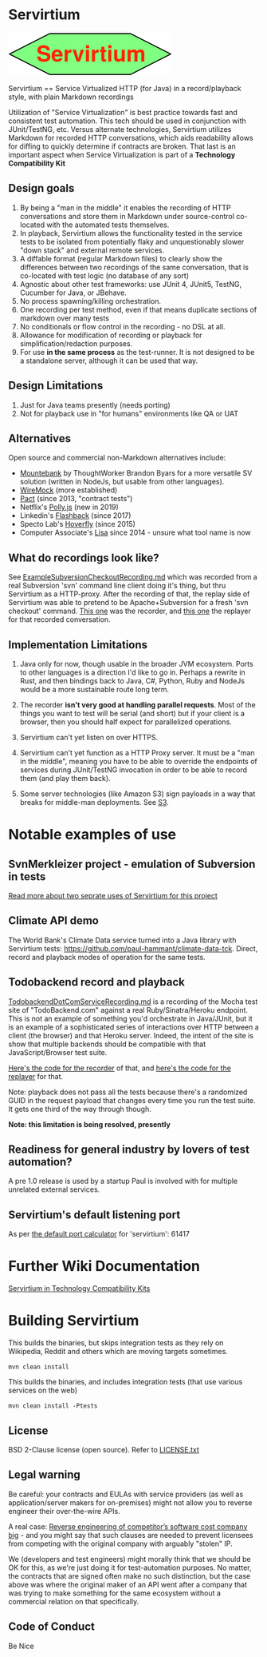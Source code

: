 # Servirtium

![](Servirtium.svg?raw=true&sanitize=true)

Servirtium == Service Virtualized HTTP (for Java) in a record/playback style, with plain 
Markdown recordings

Utilization of "Service Virtualization" is best practice towards fast and 
consistent test automation. This tech should be used in conjunction with 
JUnit/TestNG, etc.  Versus alternate technologies, Servirtium utilizes Markdown
for recorded HTTP conversations, which aids readability allows for diffing 
to quickly determine if contracts are broken. That last is an important aspect
when Service Virtualization is part of a **Technology Compatibility Kit**

## Design goals 

1. By being a "man in the middle" it enables the recording of HTTP conversations and store them in Markdown under 
source-control co-located with the automated tests themselves. 
2. In playback, Servirtium allows the functionality tested in the service tests to be isolated from potentially flaky 
and unquestionably slower "down stack" and external remote services.
3. A diffable format (regular Markdown files) to clearly show the differences between two recordings of the same 
conversation, that is co-located with test logic (no database of any sort)
4. Agnostic about other test frameworks: use JUnit 4, JUnit5, TestNG, Cucumber for Java, or JBehave.
5. No process spawning/killing orchestration.
6. One recording per test method, even if that means duplicate sections of markdown over many tests
7. No conditionals or flow control in the recording - no DSL at all. 
8. Allowance for modification of recording or playback for simplification/redaction purposes.
9. For use **in the same process** as the test-runner. It is not designed to be a 
standalone server, although it can be used that way.

## Design Limitations

1. Just for Java teams presently (needs porting)
3. Not for playback use in "for humans" environments like QA or UAT

## Alternatives

Open source and commercial non-Markdown alternatives include: 

* [Mountebank](http://mbtest.org) by ThoughtWorker Brandon Byars for a more versatile SV solution (written in NodeJs, but usable 
from other languages).
* [WireMock](http://wiremock.org/) (more established)
* [Pact](https://docs.pact.io/) (since 2013, "contract tests")
* Netflix's [Polly.js](https://github.com/Netflix/pollyjs/) (new in 2019)
* Linkedin's [Flashback](https://github.com/linkedin/flashback) (since 2017)
* Specto Lab's [Hoverfly](https://hoverfly.io/) (since 2015)
* Computer Associate's [Lisa](https://www.ca.com/gb/products/ca-service-virtualization.html) since 2014 - unsure what tool name is now

## What do recordings look like?

See [ExampleSubversionCheckoutRecording.md](https://github.com/paul-hammant/servirtium/blob/master/src/test/resources/ExampleSubversionCheckoutRecording.md) 
which was recorded from a real Subversion 'svn' command line client doing it's thing, but 
thru Servirtium as a HTTP-proxy. After the recording of that, the replay side of Servirtium was able 
to pretend to be Apache+Subversion for a fresh 'svn checkout' command. 
[This one](https://github.com/paul-hammant/servirtium/blob/master/src/test/java/com/paulhammant/servirtium/SubversionCheckoutRecorderMain.java) 
was the recorder, and [this one](https://github.com/paul-hammant/servirtium/blob/master/src/test/java/com/paulhammant/servirtium/SubversionCheckoutReplayerMain.java) 
the replayer for that recorded conversation.

## Implementation Limitations

1. Java only for now, though usable in the broader JVM ecosystem. Ports to other languages 
is a direction I'd like to go in. Perhaps a rewrite in Rust, and then bindings back to Java, C#, 
Python, Ruby and NodeJs would be a more sustainable route long term.

2. The recorder **isn't very good at handling parallel requests**. Most of the 
things you want to test will be serial (and  short) but if your client is a browser, 
then you should half expect for parallelized operations.

3. Servirtium can't yet listen on over HTTPS.

4. Servirtium can't yet function as a HTTP Proxy server. It must be a "man in the middle", 
meaning you have to be able to override the endpoints of services during JUnit/TestNG invocation 
in order to be able to record them (and play them back).
 
5. Some server technologies (like Amazon S3) sign payloads in a way that breaks for middle-man 
deployments. See [S3](https://github.com/paul-hammant/servirtium/wiki/S3).
 
# Notable examples of use

## SvnMerkleizer project - emulation of Subversion in tests

[Read more about two seprate uses of Servirtium for this project](docs/SvnMerkleizer_More_Info.md)

## Climate API demo

The World Bank's Climate Data service turned into a Java library with Servirtium tests: 
https://github.com/paul-hammant/climate-data-tck. Direct, record and playback modes of 
operation for the same tests.

## Todobackend record and playback

[TodobackendDotComServiceRecording.md](https://github.com/paul-hammant/servirtium/blob/master/src/test/resources/TodobackendDotComServiceRecording.md) 
is a recording of the Mocha test site of "TodoBackend.com" against a real Ruby/Sinatra/Heroku 
endpoint. This is not an example of something you'd orchestrate in Java/JUnit, but it is 
an example of a sophisticated series of interactions over HTTP between a client (the browser) 
and that Heroku server. Indeed, the intent of the site is show that multiple backends should be
compatible with that JavaScript/Browser test suite.

[Here's the code for the recorder](https://github.com/paul-hammant/servirtium/blob/master/src/test/java/com/paulhammant/servirtium/SubversionCheckoutRecorderMain.java) 
of that, and [here's the code for the replayer](https://github.com/paul-hammant/servirtium/blob/master/src/test/java/com/paulhammant/servirtium/SubversionCheckoutReplayerMain.java)
for that.  

Note: playback does not pass all the tests because there's a randomized GUID in the request 
payload that changes every time you run the test suite. It gets one third of the way through though.

**Note: this limitation is being resolved, presently**

## Readiness for general industry by lovers of test automation?

A pre 1.0 release is used by a startup Paul is involved with for multiple unrelated external services.

## Servirtium's default listening port

As per [the default port calculator](https://paul-hammant.github.io/default-port-calculator/#servirtium) for 'servirtium': 61417 

# Further Wiki Documentation

[Servirtium in Technology Compatibility Kits](/paul-hammant/servirtium/wiki/Servirtium-in-Technology-Compatibility-Kits)

# Building Servirtium

This builds the binaries, but skips integration tests as they rely on Wikipedia, Reddit 
and others which are moving targets sometimes.

```
mvn clean install
```

This builds the binaries, and includes integration tests (that use various services on the web)

```
mvn clean install -Ptests
```

## License

BSD 2-Clause license (open source). Refer to [LICENSE.txt](/paul-hammant/servirtium/blob/master/LICENSE.txt)

## Legal warning

Be careful: your contracts and EULAs with service providers 
(as well as application/server makers for on-premises) might not allow you to 
reverse engineer their over-the-wire APIs.  

A real case: [Reverse engineering of competitor’s software cost company big](http://blog.internetcases.com/2017/10/24/reverse-engineering-of-competitors-software-cost-company-big/) - and you might say that such clauses are needed to prevent licensees from competing with the original company with arguably "stolen" IP. 

We (developers and test engineers) might morally think that we should be OK for this, as we're just doing it for 
test-automation purposes. No matter, the contracts that are signed often make no such distinction, but 
the case above was where the original maker of an API went after a company that was trying to make 
something for the same ecosystem without a commercial relation on that specifically.

## Code of Conduct

Be Nice